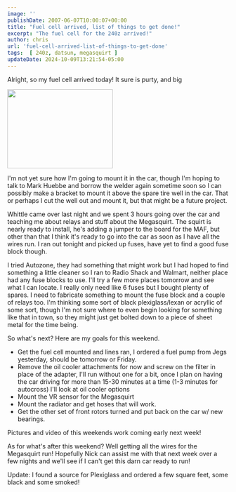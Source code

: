 ```yaml
---
image: ''
publishDate: 2007-06-07T10:00:07+00:00
title: "Fuel cell arrived, list of things to get done!"
excerpt: "The fuel cell for the 240z arrived!"
author: chris
url: 'fuel-cell-arrived-list-of-things-to-get-done'
tags:  [ 240z, datsun, megasquirt ] 
updateDate: 2024-10-09T13:21:54-05:00
---
```


Alright, so my fuel cell arrived today! It sure is purty, and big

<a href="https://www.flickr.com/photos/chammond/533611292/"><img height="180" alt="" width="240" src="https://farm2.static.flickr.com/1378/533611292_1ac9563345_m.jpg" /></a> 

I'm not yet sure how I'm going to mount it in the car, though I'm hoping to talk to Mark Huebbe and borrow the welder again sometime soon so I can possibly make a bracket to mount it above the spare tire well in the car. That or perhaps I cut the well out and mount it, but that might be a future project.

Whittle came over last night and we spent 3 hours going over the car and teaching me about relays and stuff about the Megasquirt. The squirt is nearly ready to install, he's adding a jumper to the board for the MAF, but other than that I think it's ready to go into the car as soon as I have all the wires run. I ran out tonight and picked up fuses, have yet to find a good fuse block though.

I tried Autozone, they had something that might work but I had hoped to find something a little cleaner so I ran to Radio Shack and Walmart, neither place had any fuse blocks to use. I'll try a few more places tomorrow and see what I can locate. I really only need like 6 fuses but I bought plenty of spares. I need to fabricate something to mount the fuse block and a couple of relays too. I'm thinking some sort of black plexiglass/lexan or acryllic of some sort, though I'm not sure where to even begin looking for something like that in town, so they might just get bolted down to a piece of sheet metal for the time being.

So what's next? Here are my goals for this weekend.
- Get the fuel cell mounted and lines ran, I ordered a fuel pump from Jegs yesterday, should be tomorrow or Friday.
- Remove the oil cooler attachments for now and screw on the filter in place of the adapter, I'll run without one for a bit, once I plan on having the car driving for more than 15-30 minutes at a time (1-3 minutes for autocross) I'll look at oil cooler options
- Mount the VR sensor for the Megasquirt
- Mount the radiator and get hoses that will work.
- Get the other set of front rotors turned and put back on the car w/ new bearings.

Pictures and video of this weekends work coming early next week!

As for what's after this weekend? Well getting all the wires for the Megasquirt run! Hopefully Nick can assist me with that next week over a few nights and we'll see if I can't get this darn car ready to run!

Update: I found a source for Plexiglass and ordered a few square feet, some black and some smoked!

